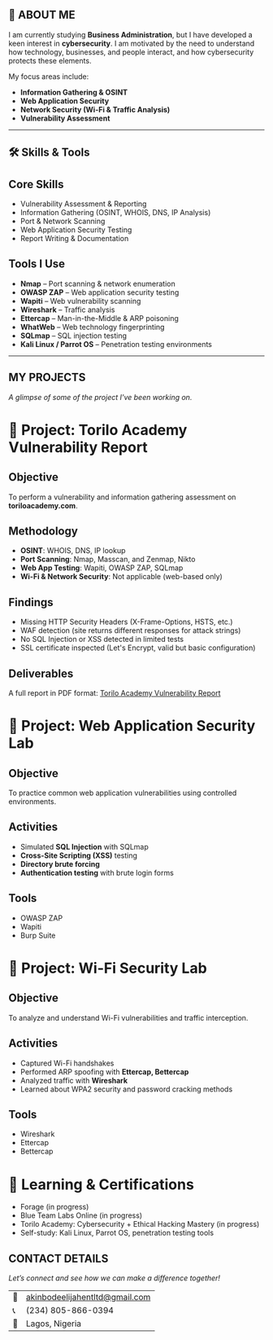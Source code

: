 <!--Section 1: Introduce your self-->
## 👤 ABOUT ME

I am currently studying **Business Administration**, but I have developed a keen interest in **cybersecurity**.  I am motivated by the need to understand how technology, businesses, and people interact, and how cybersecurity protects these elements.  

My focus areas include:
- **Information Gathering & OSINT**
- **Web Application Security**
- **Network Security (Wi-Fi & Traffic Analysis)**
- **Vulnerability Assessment** 
---
<!--Mention your top/relevant skills here - core and soft skills-->

## 🛠️ Skills & Tools

## Core Skills
- Vulnerability Assessment & Reporting
- Information Gathering (OSINT, WHOIS, DNS, IP Analysis)
- Port & Network Scanning
- Web Application Security Testing
- Report Writing & Documentation

## Tools I Use
- **Nmap** – Port scanning & network enumeration  
- **OWASP ZAP** – Web application security testing  
- **Wapiti** – Web vulnerability scanning  
- **Wireshark** – Traffic analysis  
- **Ettercap** – Man-in-the-Middle & ARP poisoning  
- **WhatWeb** – Web technology fingerprinting  
- **SQLmap** – SQL injection testing  
- **Kali Linux / Parrot OS** – Penetration testing environments  

---


<!--Section 2: List 3-4 key projects-->
## MY PROJECTS

*A glimpse of some of the project I've been working on.*

# 📑 Project: Torilo Academy Vulnerability Report

## Objective
To perform a vulnerability and information gathering assessment on **toriloacademy.com**.

## Methodology
- **OSINT**: WHOIS, DNS, IP lookup  
- **Port Scanning**: Nmap, Masscan, and Zenmap, Nikto 
- **Web App Testing**: Wapiti, OWASP ZAP, SQLmap  
- **Wi-Fi & Network Security**: Not applicable (web-based only)  

## Findings
- Missing HTTP Security Headers (X-Frame-Options, HSTS, etc.)  
- WAF detection (site returns different responses for attack strings)  
- No SQL Injection or XSS detected in limited tests  
- SSL certificate inspected (Let's Encrypt, valid but basic configuration)  

## Deliverables
A full report in PDF format: [Torilo Academy Vulnerability Report](../reports/toriloacademy-report.pdf)  

# 🧪 Project: Web Application Security Lab

## Objective
To practice common web application vulnerabilities using controlled environments.  

## Activities
- Simulated **SQL Injection** with SQLmap  
- **Cross-Site Scripting (XSS)** testing  
- **Directory brute forcing**  
- **Authentication testing** with brute login forms  

## Tools  
- OWASP ZAP  
- Wapiti  
- Burp Suite

# 📡 Project: Wi-Fi Security Lab

## Objective
To analyze and understand Wi-Fi vulnerabilities and traffic interception.  

## Activities
- Captured Wi-Fi handshakes  
- Performed ARP spoofing with **Ettercap, Bettercap**  
- Analyzed traffic with **Wireshark**  
- Learned about WPA2 security and password cracking methods  

## Tools
- Wireshark 
- Ettercap
- Bettercap

# 📘 Learning & Certifications
- Forage (in progress)
- Blue Team Labs Online (in progress)
- Torilo Academy: Cybersecurity + Ethical Hacking Mastery (in progress)
- Self-study: Kali Linux, Parrot OS, penetration testing tools 

## CONTACT DETAILS

*Let’s connect and see how we can make a difference together!*
<table>
  <tbody>
    <tr>
      <td>📧</td>
      <td><a href="mailto:akinbodeelijahentltd@gmail.com">akinbodeelijahentltd@gmail.com</a></td>
    </tr>
    <tr>
      <td>📞</td>
      <td>(234) 805-866-0394</td>
    </tr>
    <tr>
      <td>📍</td>
      <td>Lagos, Nigeria</td>
  
